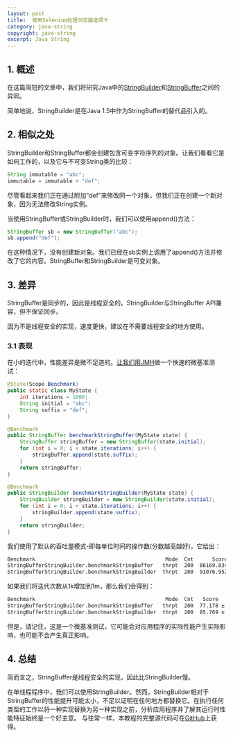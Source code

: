 ```yaml
---
layout: post
title:  使用Selenium处理浏览器选项卡
category: java-string
copyright: java-string
excerpt: Java String
---
```


## 1. 概述

在这篇简短的文章中，我们将研究Java中的[StringBuilder](https://docs.oracle.com/en/java/javase/11/docs/api/java.base/java/lang/StringBuilder.html)和[StringBuffer](https://docs.oracle.com/en/java/javase/11/docs/api/java.base/java/lang/StringBuffer.html)之间的异同。

简单地说，StringBuilder是在Java 1.5中作为StringBuffer的替代品引入的。

## 2. 相似之处

StringBuilder和StringBuffer都会创建包含可变字符序列的对象。让我们看看它是如何工作的，以及它与不可变String类的比较：

```java
String immutable = "abc";
immutable = immutable + "def";
```

尽管看起来我们正在通过附加“def”来修改同一个对象，但我们正在创建一个新对象，因为无法修改String实例。

当使用StringBuffer或StringBuilder时，我们可以使用append()方法：

```java
StringBuffer sb = new StringBuffer("abc");
sb.append("def");
```

在这种情况下，没有创建新对象。我们已经在sb实例上调用了append()方法并修改了它的内容。StringBuffer和StringBuilder是可变对象。

## 3. 差异

StringBuffer是同步的，因此是线程安全的。StringBuilder与StringBuffer API兼容，但不保证同步。

因为不是线程安全的实现，速度更快，建议在不需要线程安全的地方使用。

### 3.1 表现

在小的迭代中，性能差异是微不足道的。[让我们用JMH](https://www.tuyucheng.com/java-jvm-warmup)做一个快速的微基准测试：

```java
@State(Scope.Benchmark)
public static class MyState {
    int iterations = 1000;
    String initial = "abc";
    String suffix = "def";
}

@Benchmark
public StringBuffer benchmarkStringBuffer(MyState state) {
    StringBuffer stringBuffer = new StringBuffer(state.initial);
    for (int i = 0; i < state.iterations; i++) {
        stringBuffer.append(state.suffix);
    }
    return stringBuffer;
}

@Benchmark
public StringBuilder benchmarkStringBuilder(MyState state) {
    StringBuilder stringBuilder = new StringBuilder(state.initial);
    for (int i = 0; i < state.iterations; i++) {
        stringBuilder.append(state.suffix);
    }
    return stringBuilder;
}
```

我们使用了默认的吞吐量模式-即每单位时间的操作数(分数越高越好)，它给出：

```bash
Benchmark                                          Mode  Cnt      Score      Error  Units
StringBufferStringBuilder.benchmarkStringBuffer   thrpt  200  86169.834 ±  972.477  ops/s
StringBufferStringBuilder.benchmarkStringBuilder  thrpt  200  91076.952 ± 2818.028  ops/s
```

如果我们将迭代次数从1k增加到1m，那么我们会得到：

```bash
Benchmark                                          Mode  Cnt   Score   Error  Units
StringBufferStringBuilder.benchmarkStringBuffer   thrpt  200  77.178 ± 0.898  ops/s
StringBufferStringBuilder.benchmarkStringBuilder  thrpt  200  85.769 ± 1.966  ops/s
```

但是，请记住，这是一个微基准测试，它可能会对应用程序的实际性能产生实际影响，也可能不会产生真正影响。

## 4. 总结

简而言之，StringBuffer是线程安全的实现，因此比StringBuilder慢。

在单线程程序中，我们可以使用StringBuilder。然而，StringBuilder相对于StringBuffer的性能提升可能太小，不足以证明在任何地方都替换它。在执行任何类型的工作以将一种实现替换为另一种实现之前，分析应用程序并了解其运行时性能特征始终是一个好主意。
与往常一样，本教程的完整源代码可在[GitHub](https://github.com/tu-yucheng/taketoday-tutorial4j/tree/master/java-core-modules/java-string-algorithms-1)上获得。
